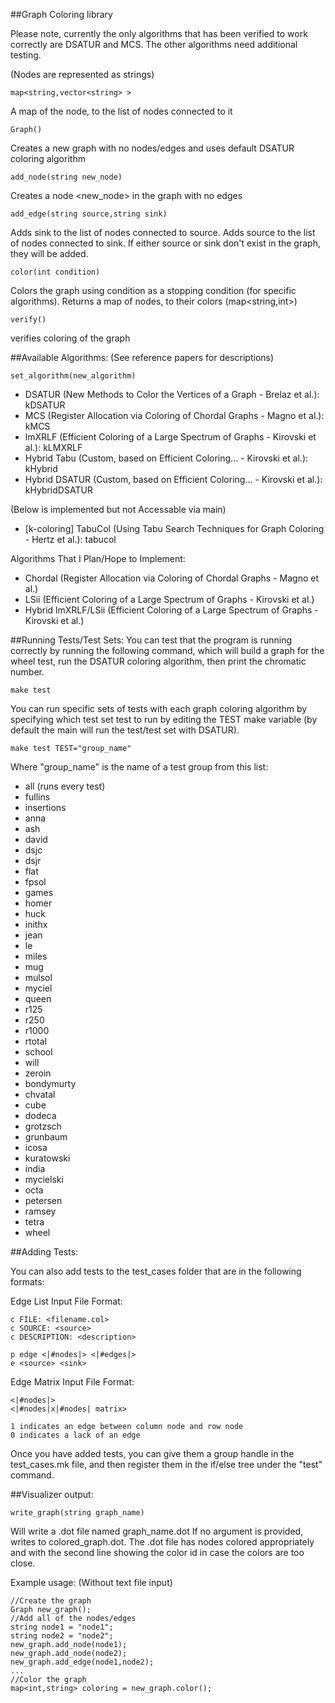 ##Graph Coloring library 

Please note, currently the only algorithms that has been verified to work correctly are DSATUR and MCS. The other algorithms need additional testing.

(Nodes are represented as strings)

    map<string,vector<string> >
A map of the node, to the list of nodes connected to it

    Graph()
Creates a new graph with no nodes/edges and uses default DSATUR coloring algorithm
    
    add_node(string new_node)
Creates a node <new_node> in the graph with no edges
    
    add_edge(string source,string sink)
Adds sink to the list of nodes connected to source. Adds source to the list of nodes connected to sink. If either source or sink don't exist in the graph, they will be added.
    
    color(int condition)
Colors the graph using condition as a stopping condition (for specific algorithms). Returns a map of nodes, to their colors (map<string,int>)

    verify()
verifies coloring of the graph

##Available Algorithms: 
(See reference papers for descriptions)

    set_algorithm(new_algorithm)

- DSATUR (New Methods to Color the Vertices of a Graph - Brelaz et al.): kDSATUR
- MCS (Register Allocation via Coloring of Chordal Graphs - Magno et al.): kMCS
- lmXRLF (Efficient Coloring of a Large Spectrum of Graphs - Kirovski et al.): kLMXRLF
- Hybrid Tabu (Custom, based on Efficient Coloring... - Kirovski et al.): kHybrid
- Hybrid DSATUR (Custom, based on Efficient Coloring... - Kirovski et al.): kHybridDSATUR

(Below is implemented but not Accessable via main)

- [k-coloring] TabuCol (Using Tabu Search Techniques for Graph Coloring - Hertz et al.): tabucol

Algorithms That I Plan/Hope to Implement:

- Chordal (Register Allocation via Coloring of Chordal Graphs - Magno et al.)
- LSii (Efficient Coloring of a Large Spectrum of Graphs - Kirovski et al.)
- Hybrid lmXRLF/LSii (Efficient Coloring of a Large Spectrum of Graphs - Kirovski et al.)

##Running Tests/Test Sets:
You can test that the program is running correctly by running the following command, which will build a graph for the wheel test, run the DSATUR coloring algorithm, then print the chromatic number.

    make test

You can run specific sets of tests with each graph coloring algorithm by specifying which test set test to run by editing the TEST make variable (by default the main will run the test/test set with DSATUR).

    make test TEST="group_name"

Where "group_name" is the name of a test group from this list:

- all (runs every test)
- fullins
- insertions
- anna
- ash
- david
- dsjc
- dsjr
- flat
- fpsol
- games
- homer
- huck
- inithx
- jean
- le
- miles
- mug
- mulsol
- myciel
- queen
- r125
- r250
- r1000
- rtotal
- school
- will
- zeroin
- bondymurty
- chvatal
- cube
- dodeca
- grotzsch
- grunbaum
- icosa
- kuratowski
- india
- mycielski
- octa
- petersen
- ramsey
- tetra
- wheel

##Adding Tests:

You can also add tests to the test_cases folder that are in the following formats:

Edge List Input File Format:

    c FILE: <filename.col>
    c SOURCE: <source>
    c DESCRIPTION: <description>

    p edge <|#nodes|> <|#edges|>
    e <source> <sink>

Edge Matrix Input File Format:

    <|#nodes|>
    <|#nodes|x|#nodes| matrix>

    1 indicates an edge between column node and row node
    0 indicates a lack of an edge

Once you have added tests, you can give them a group handle in the test_cases.mk file, and then register them in the if/else tree under the "test" command.

##Visualizer output:

    write_graph(string graph_name)

Will write a .dot file named graph_name.dot
If no argument is provided, writes to colored_graph.dot. The .dot file has
    nodes colored appropriately and with the second line showing the color id
    in case the colors are too close.

Example usage: (Without text file input)

    //Create the graph
    Graph new_graph();
    //Add all of the nodes/edges
    string node1 = "node1";
    string node2 = "node2";
    new_graph.add_node(node1);
    new_graph.add_node(node2);
    new_graph.add_edge(node1,node2);
    ...
    //Color the graph
    map<int,string> coloring = new_graph.color();
